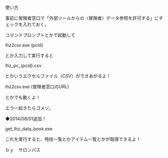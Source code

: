 使い方

事前に冒険者窓口で「外部ツールからの〈冒険者〉データ参照を許可する」にチェックを入れておく。

コマンドプロンプトとかで起動して

lhz2csv.exe (pcid) 

とか入力して実行すると

lhz_pc_(pcid).csv

とかいうエクセルファイル（CSV）ができあがるよ！

lhz2csv.exe (冒険者窓口のURL)

とかでも動くよ！

エラー起きたらゴメソ。

◆2014/08/01追加！

get_lhz_data_book.exe

これを実行すると、特技一覧とかアイテム一覧とかが取得できるよ！

ｂｙ　サロンパス
